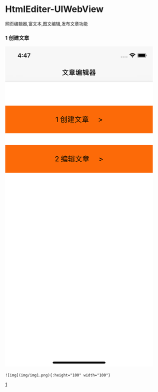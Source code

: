 # HtmlEditer-UIWebView
网页编辑器,富文本,图文编辑,发布文章功能

### 1 创建文章

<img src="img/img1.png"></img>



`![img](img/img1.png){:height="100" width="100"}`

[1](img/img1.png)

